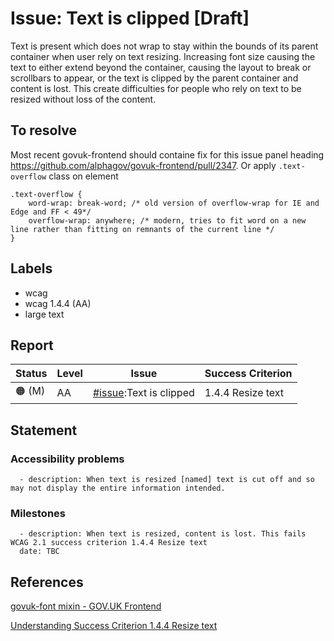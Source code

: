# Issue: Text is clipped [Draft]

Text is present which does not wrap to stay within the bounds of its parent container when user rely on text resizing. Increasing font size causing the text to either extend beyond the container, causing the layout to break or scrollbars to appear, or the text is clipped by the parent container and content is lost.
This create difficulties for people who rely on text to be resized without loss of the content.


## To resolve

Most recent govuk-frontend should containe fix for this issue panel heading
https://github.com/alphagov/govuk-frontend/pull/2347.
Or apply `.text-overflow` class on element

```
.text-overflow {
    word-wrap: break-word; /* old version of overflow-wrap for IE and Edge and FF < 49*/
    overflow-wrap: anywhere; /* modern, tries to fit word on a new line rather than fitting on remnants of the current line */
}
```
## Labels

- wcag
- wcag 1.4.4 (AA)
- large text

## Report

| Status | Level | Issue | Success Criterion |
| ------ | ----- | ----- | ----------------- |
| 🟠 (M) | AA    | [#issue]():Text is clipped | 1.4.4 Resize text |

## Statement

### Accessibility problems
```
  - description: When text is resized [named] text is cut off and so may not display the entire information intended.
```

### Milestones

```
  - description: When text is resized, content is lost. This fails WCAG 2.1 success criterion 1.4.4 Resize text 
  date: TBC

```

## References

[govuk-font mixin - GOV.UK  Frontend](https://frontend.design-system.service.gov.uk/sass-api-reference/#govuk-typography-responsive-usage)

[Understanding Success Criterion 1.4.4 Resize text ](https://www.w3.org/TR/UNDERSTANDING-WCAG20/visual-audio-contrast-scale.html)
